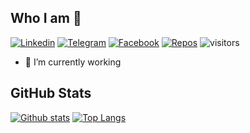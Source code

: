 ## Who I am 🤔

[![Linkedin](https://img.shields.io/badge/-eabdurayimov-0077b5?style=flat&logo=Linkedin&logoColor=white&link=https://www.linkedin.com/in/eabdurayimov/)](https://www.linkedin.com/in/eabdurayimov/)
[![Telegram](https://img.shields.io/badge/-akaramires-0088cc?style=flat&logo=Telegram&logoColor=white&link=https://web.telegram.org/#/im?p=@akaramires)](https://web.telegram.org/#/im?p=@akaramires)
[![Facebook](https://img.shields.io/badge/-akaramires-3b5998?style=flat&logo=Facebook&logoColor=white&link=https://www.facebook.com/akaramires/)](https://www.facebook.com/akaramires/)
[![Repos](https://badges.pufler.dev/repos/abdurayimov-work)](https://badges.pufler.dev)
![visitors](https://visitor-badge.laobi.icu/badge?page_id=abdurayimov-work.abdurayimov-work)

<!--
**abdurayimov-work/abdurayimov-work** is a ✨ _special_ ✨ repository because its `README.md` (this file) appears on your GitHub profile.

Here are some ideas to get you started:
-->
- 🔭 I’m currently working

## GitHub Stats

[![Github stats](https://github-readme-stats.vercel.app/api?username=abdurayimov-work&count_private=true&show_icons=true&include_all_commits=true&show_icons=true&hide_title=true&theme=gotham)](https://github.com/abdurayimov-work/github-readme-stats)
[![Top Langs](https://github-readme-stats.vercel.app/api/top-langs/?username=abdurayimov-work&count_private=true&layout=compact&include_all_commits=true&show_icons=true&hide_title=true&theme=gotham)](https://github.com/abdurayimov-work/github-readme-stats)
